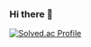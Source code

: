 ### Hi there 👋
[![Solved.ac Profile](http://mazassumnida.wtf/api/v2/generate_badge?boj=baduli5741)](https://solved.ac/baduli5741/)
<!--
**baduli5741/baduli5741** is a ✨ _special_ ✨ repository because its `README.md` (this file) appears on your GitHub profile.

Here are some ideas to get you started:

- 🔭 I’m currently working on ...
- 🌱 I’m currently learning ...
- 👯 I’m looking to collaborate on ...
- 🤔 I’m looking for help with ...
- 💬 Ask me about ...
- 📫 How to reach me: ...
- 😄 Pronouns: ...
- ⚡ Fun fact: ...
-->
